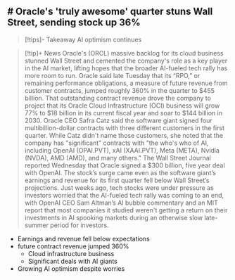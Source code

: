 ## # Oracle's 'truly awesome' quarter stuns Wall Street, sending stock up 36%
> [!tips]- Takeaway
> AI optimism continues

> [!tip]+ News
> Oracle's (ORCL) massive backlog for its cloud business stunned Wall Street and cemented the company's role as a key player in the AI market, lifting hopes that the broader AI-fueled tech rally has more room to run.
Oracle said late Tuesday that its “RPO,” or remaining performance obligations, a measure of future revenue from customer contracts, jumped roughly 360% in the quarter to $455 billion. That outstanding contract revenue drove the company to project that its Oracle Cloud Infrastructure (OCI) business will grow 77% to $18 billion in its current fiscal year and soar to $144 billion in 2030.
Oracle CEO Safra Catz said the software giant signed four multibillion-dollar contracts with three different customers in the first quarter. While Catz didn't name those customers, she noted that the company has "significant" contracts with "the who's who of AI, including OpenAI (OPAI.PVT), xAI (XAAI.PVT), Meta (META), Nvidia (NVDA), AMD (AMD), and many others." The Wall Street Journal reported Wednesday that Oracle signed a $300 billion, five year deal with OpenAI.
The stock’s surge came even as the software giant’s earnings and revenue for its first quarter fell below Wall Street’s projections.
Just weeks ago, tech stocks were under pressure as investors worried that the AI-fueled tech rally was coming to an end, with OpenAI CEO Sam Altman’s AI bubble commentary and an MIT report that most companies it studied weren't getting a return on their investments in AI spooking markets during an otherwise slow late-summer period for investors.

- Earnings and revenue fell below expectations
- future contract revenue jumped 360%
	- Cloud infrastructure business
	- Significant deals with AI giants
- Growing AI optimism despite worries

